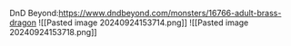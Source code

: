 DnD Beyond:https://www.dndbeyond.com/monsters/16766-adult-brass-dragon
![[Pasted image 20240924153714.png]]
![[Pasted image 20240924153718.png]]